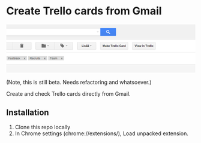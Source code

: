 # Create Trello cards from Gmail

![Alt text](./screenshot.png)

(Note, this is still beta. Needs refactoring and whatsoever.)

Create and check Trello cards directly from Gmail.

## Installation

1. Clone this repo locally
2. In Chrome settings (chrome://extensions/), Load unpacked extension.
